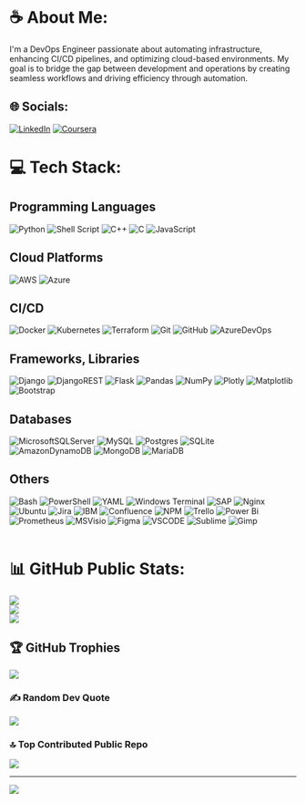 # ☕ About Me:
I'm a DevOps Engineer passionate about automating infrastructure, enhancing CI/CD pipelines, and optimizing cloud-based environments. My goal is to bridge the gap between development and operations by creating seamless workflows and driving efficiency through automation.<br>


## 🌐 Socials:
[![LinkedIn](https://img.shields.io/badge/LinkedIn-0077B5?style=for-the-badge&logo=linkedin&logoColor=white)](https://linkedin.com/in/dhillancontreras/) [![Coursera](https://img.shields.io/badge/Coursera-0056D2?style=for-the-badge&logo=Coursera&logoColor=white)](https://www.coursera.org/user/1ee5c17cac0a6ba27e335145b75506ab)

# 💻 Tech Stack:

## Programming Languages
![Python](https://img.shields.io/badge/python-3670A0?style=for-the-badge&logo=python&logoColor=ffdd54) ![Shell Script](https://img.shields.io/badge/shell_script-%23121011.svg?style=for-the-badge&logo=gnu-bash&logoColor=white) ![C++](https://img.shields.io/badge/c++-%2300599C.svg?style=for-the-badge&logo=c%2B%2B&logoColor=white) ![C](https://img.shields.io/badge/c-%2300599C.svg?style=for-the-badge&logo=c&logoColor=white) ![JavaScript](https://img.shields.io/badge/javascript-%23323330.svg?style=for-the-badge&logo=javascript&logoColor=%23F7DF1E) 

## Cloud Platforms
 ![AWS](https://img.shields.io/badge/Amazon_AWS-FF9900?style=for-the-badge&logo=amazonaws&logoColor=whit)  ![Azure](https://img.shields.io/badge/azure-%230072C6.svg?style=for-the-badge&logo=microsoftazure&logoColor=white) 

## CI/CD
![Docker](https://img.shields.io/badge/docker-%230db7ed.svg?style=for-the-badge&logo=docker&logoColor=white) ![Kubernetes](https://img.shields.io/badge/kubernetes-%23326ce5.svg?style=for-the-badge&logo=kubernetes&logoColor=white) ![Terraform](https://img.shields.io/badge/terraform-%235835CC.svg?style=for-the-badge&logo=terraform&) ![Git](https://img.shields.io/badge/git-%23F05033.svg?style=for-the-badge&logo=git&logoColor=white) ![GitHub](https://img.shields.io/badge/github-%23121011.svg?style=for-the-badge&logo=github&logoColor=white)  ![AzureDevOps](https://img.shields.io/badge/Azure_DevOps-0078D7?style=for-the-badge&logo=azure-devops&logoColor=white)


## Frameworks, Libraries
![Django](https://img.shields.io/badge/django-%23092E20.svg?style=for-the-badge&logo=django&logoColor=white) ![DjangoREST](https://img.shields.io/badge/DJANGO-REST-ff1709?style=for-the-badge&logo=django&logoColor=white&color=ff1709&labelColor=gray)    ![Flask](https://img.shields.io/badge/flask-%23000.svg?style=for-the-badge&logo=flask&logoColor=white) ![Pandas](https://img.shields.io/badge/pandas-%23150458.svg?style=for-the-badge&logo=pandas&logoColor=white) ![NumPy](https://img.shields.io/badge/numpy-%23013243.svg?style=for-the-badge&logo=numpy&logoColor=white) ![Plotly](https://img.shields.io/badge/Plotly-239120?style=for-the-badge&logo=plotly&logoColor=white) ![Matplotlib](https://img.shields.io/badge/Matplotlib-%23ffffff.svg?style=for-the-badge&logo=Matplotlib&logoColor=black) ![Bootstrap](https://img.shields.io/badge/bootstrap-%238511FA.svg?style=for-the-badge&logo=bootstrap&logoColor=white)

## Databases
 ![MicrosoftSQLServer](https://img.shields.io/badge/Microsoft%20SQL%20Server-CC2927?style=for-the-badge&logo=microsoft%20sql%20server&logoColor=white) ![MySQL](https://img.shields.io/badge/mysql-4479A1.svg?style=for-the-badge&logo=mysql&logoColor=white) ![Postgres](https://img.shields.io/badge/postgres-%23316192.svg?style=for-the-badge&logo=postgresql&logoColor=white) ![SQLite](https://img.shields.io/badge/sqlite-%2307405e.svg?style=for-the-badge&logo=sqlite&logoColor=white)   ![AmazonDynamoDB](https://img.shields.io/badge/Amazon%20DynamoDB-4053D6?style=for-the-badge&logo=Amazon%20DynamoDB&logoColor=white) ![MongoDB](https://img.shields.io/badge/MongoDB-%234ea94b.svg?style=for-the-badge&logo=mongodb&logoColor=white) ![MariaDB](https://img.shields.io/badge/MariaDB-003545?style=for-the-badge&logo=mariadb&logoColor=white) 

## Others
 ![Bash](https://img.shields.io/badge/GNU%20Bash-4EAA25?style=for-the-badge&logo=GNU%20Bash&logoColor=white)    ![PowerShell](https://img.shields.io/badge/PowerShell-%235391FE.svg?style=for-the-badge&logo=powershell&logoColor=white) ![YAML](https://img.shields.io/badge/yaml-%23ffffff.svg?style=for-the-badge&logo=yaml&logoColor=151515)   ![Windows Terminal](https://img.shields.io/badge/Windows%20Terminal-%234D4D4D.svg?style=for-the-badge&logo=windows-terminal&logoColor=white)  ![SAP](https://img.shields.io/badge/SAP-0FAAFF?style=for-the-badge&logo=sap&logoColor=white)   ![Nginx](https://img.shields.io/badge/nginx-%23009639.svg?style=for-the-badge&logo=nginx&logoColor=white)  ![Ubuntu](https://img.shields.io/badge/Ubuntu-E95420?style=for-the-badge&logo=ubuntu&logoColor=white)    ![Jira](https://img.shields.io/badge/jira-%230A0FFF.svg?style=for-the-badge&logo=jira&logoColor=white)    ![IBM](https://img.shields.io/badge/IBM%20Cloud-1261FE?style=for-the-badge&logo=IBM%20Cloud&logoColor=white) ![Confluence](https://img.shields.io/badge/confluence-%23172BF4.svg?style=for-the-badge&logo=confluence&logoColor=white) ![NPM](https://img.shields.io/badge/NPM-%23CB3837.svg?style=for-the-badge&logo=npm&logoColor=white)   ![Trello](https://img.shields.io/badge/Trello-%23026AA7.svg?style=for-the-badge&logo=Trello&logoColor=white) ![Power Bi](https://img.shields.io/badge/power_bi-F2C811?style=for-the-badge&logo=powerbi&logoColor=black)  ![Prometheus](https://img.shields.io/badge/Prometheus-E6522C?style=for-the-badge&logo=Prometheus&logoColor=white) ![MSVisio](https://img.shields.io/badge/Microsoft_Visio-3955A3?style=for-the-badge&logo=microsoft-visio&logoColor=white)   ![Figma](https://img.shields.io/badge/figma-%23F24E1E.svg?style=for-the-badge&logo=figma&logoColor=white) ![VSCODE](https://img.shields.io/badge/VSCode-0078D4?style=for-the-badge&logo=visual%20studio%20code&logoColor=white) ![Sublime](https://img.shields.io/badge/sublime_text-%23575757.svg?&style=for-the-badge&logo=sublime-text&logoColor=important) ![Gimp](https://img.shields.io/badge/Gimp-657D8B?style=for-the-badge&logo=gimp&logoColor=FFFFFF)
<br/><br/>

# 📊 GitHub Public Stats:
![](https://github-readme-stats.vercel.app/api?username=DhillanC&theme=github_dark&hide_border=false&include_all_commits=false&count_private=true)<br/>
![](https://github-readme-streak-stats.herokuapp.com/?user=DhillanC&theme=github_dark&hide_border=false)<br/>
![](https://github-readme-stats.vercel.app/api/top-langs/?username=DhillanC&theme=github_dark&hide_border=false&include_all_commits=false&count_private=true&layout=compact)<br/>


## 🏆 GitHub Trophies
![](https://github-profile-trophy.vercel.app/?username=DhillanC&theme=gruvbox&no-frame=false&no-bg=true&margin-w=4)
<br/>
### ✍️ Random Dev Quote
![](https://quotes-github-readme.vercel.app/api?type=horizontal&theme=one_dark_pro)
<br/>

### 🔝 Top Contributed Public Repo
![](https://github-contributor-stats.vercel.app/api?username=DhillanC&limit=5&theme=dark&combine_all_yearly_contributions=true)

---
[![](https://visitcount.itsvg.in/api?id=DhillanC&icon=9&color=8)](https://visitcount.itsvg.in)
